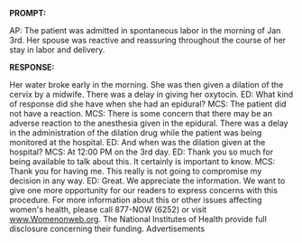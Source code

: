 **PROMPT:**

AP:  The patient was admitted in spontaneous labor in the morning of Jan 3rd. Her spouse was reactive and reassuring throughout the course of her stay in labor and delivery.

**RESPONSE:**

  Her water broke early in the morning. She was then given a dilation of the cervix by a midwife. There was a delay in giving her oxytocin.  ED: What kind of response did she have when she had an epidural?  MCS: The patient did not have a reaction.  MCS: There is some concern that there may be an adverse reaction to the anesthesia given in the epidural. There was a delay in the administration of the dilation drug while the patient was being monitored at the hospital.  ED: And when was the dilation given at the hospital?  MCS: At 12:00 PM on the 3rd day.  ED: Thank you so much for being available to talk about this. It certainly is important to know.  MCS: Thank you for having me. This really is not going to compromise my decision in any way.  ED: Great. We appreciate the information.  We want to give one more opportunity for our readers to express concerns with this procedure. For more information about this or other issues affecting women's health, please call 877-NOW (6252) or visit www.Womenonweb.org. The National Institutes of Health provide full disclosure concerning their funding.  Advertisements